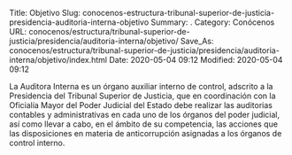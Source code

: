Title: Objetivo
Slug: conocenos-estructura-tribunal-superior-de-justicia-presidencia-auditoria-interna-objetivo
Summary: .
Category: Conócenos
URL: conocenos/estructura/tribunal-superior-de-justicia/presidencia/auditoria-interna/objetivo/
Save_As: conocenos/estructura/tribunal-superior-de-justicia/presidencia/auditoria-interna/objetivo/index.html
Date: 2020-05-04 09:12
Modified: 2020-05-04 09:12



La Auditora Interna es un órgano auxiliar interno de control, adscrito a la Presidencia del Tribunal Superior de Justicia, que en coordinación con la Oficialía Mayor del Poder Judicial del Estado debe realizar las auditorias contables y administrativas en cada uno de los órganos del poder judicial, así como llevar a cabo, en el ámbito de su competencia, las acciones que las disposiciones en materia de anticorrupción asignadas a los órganos de control interno.



